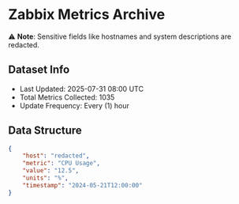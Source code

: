 # Zabbix Metrics Archive

⚠️ **Note**: Sensitive fields like hostnames and system descriptions are redacted.

## Dataset Info
- Last Updated: 2025-07-31 08:00 UTC
- Total Metrics Collected: 1035
- Update Frequency: Every (1) hour

## Data Structure
```json
{
    "host": "redacted",
    "metric": "CPU Usage",
    "value": "12.5",
    "units": "%",
    "timestamp": "2024-05-21T12:00:00"
}
```
